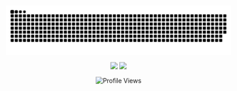 <p align="center">
  <img src="https://github.com/minuut/minuut/blob/output/github-contribution-grid-snake-dark.svg" alt="Snake Gif">
</p>

<p align="center">
   <img height="200em" src="https://github-readme-stats.vercel.app/api/top-langs?username=minuut&theme=shadow_green&show_icons=true&hide=html,blade,css" />
  <a href="https://github.com/minuut/github-readme-stats">
      <img height="200em" src="https://github-readme-streak-stats.herokuapp.com/?user=minuut&show_icons=true&theme=shadow_green" />
  </a>
</p>

<div align="center">
  <img src="https://komarev.com/ghpvc/?username=minuut&color=800080&style=for-the-badge&abbreviated=true" alt="Profile Views">
</div>
